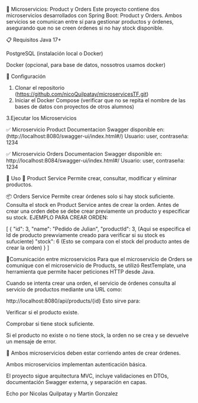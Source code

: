 🧱 Microservicios: Product y Orders
Este proyecto contiene dos microservicios desarrollados con Spring Boot: Product y Orders. Ambos servicios se comunican entre sí para gestionar productos y órdenes, asegurando que no se creen órdenes si no hay stock disponible.

📋 Requisitos
Java 17+

PostgreSQL (instalación local o Docker)

Docker (opcional, para base de datos, nossotros usamos docker)

🚀 Configuración
1. Clonar el repositorio
(https://github.com/nicoQuilpatay/microservicesTF.git)
2. Iniciar el Docker Compose (verificar que no se repita el nombre de las bases de datos con proyectos de otros alumnos)

3.Ejecutar los Microservicios

✅ Microservicio Product
Documentacion Swagger disponible en:
 (http://localhost:8080/swagger-ui/index.html#/)
 Usuario: user, contraseña: 1234

✅ Microservicio Orders
Documentacion Swagger disponible en:
 http://localhost:8084/swagger-ui/index.html#/
  Usuario: user, contraseña: 1234


📌 Uso
🛒 Product Service
Permite crear, consultar, modificar y eliminar productos.


📦 Orders Service
Permite crear órdenes solo si hay stock suficiente. Consulta el stock en Product Service antes de crear la orden.
Antes de crear una orden debe se debe crear previamente un producto y especificar su stock.
EJEMPLO PARA CREAR ORDEN:

[
  {
    "id": 3,
    "name": "Pedido de Julian",
    "productId": 3, (Aqui se especifica el Id de producto prewviamente creado para verificar si su stock es sufuciente)
    "stock": 6 (Esto se compara con el stock del producto antes de crear la orden)
  }
]


💫Comunicación entre microservicios
Para que el microservicio de Orders se comunique con el microservicio de Products, se utilizó RestTemplate, una herramienta que permite hacer peticiones HTTP desde Java.

Cuando se intenta crear una orden, el servicio de órdenes consulta al servicio de productos mediante una URL como:


http://localhost:8080/api/products/{id}
Esto sirve para:

Verificar si el producto existe.

Comprobar si tiene stock suficiente.

Si el producto no existe o no tiene stock, la orden no se crea y se devuelve un mensaje de error.

🔔 Ambos microservicios deben estar corriendo antes de crear órdenes.

Ambos microservicios implementan autenticación básica.

El proyecto sigue arquitectura MVC, incluye validaciones en DTOs, documentación Swagger externa, y separación en capas.

Echo por Nicolas Quilpatay y Martin Gonzalez

